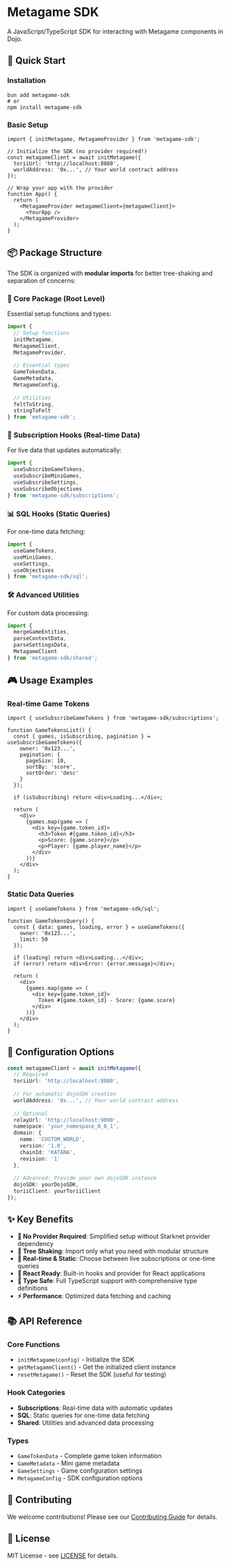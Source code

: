 # Metagame SDK

A JavaScript/TypeScript SDK for interacting with Metagame components in Dojo.

## 🚀 Quick Start

### Installation

```shell
bun add metagame-sdk
# or
npm install metagame-sdk
```

### Basic Setup

```tsx
import { initMetagame, MetagameProvider } from 'metagame-sdk';

// Initialize the SDK (no provider required!)
const metagameClient = await initMetagame({
  toriiUrl: 'http://localhost:8080',
  worldAddress: '0x...', // Your world contract address
});

// Wrap your app with the provider
function App() {
  return (
    <MetagameProvider metagameClient={metagameClient}>
      <YourApp />
    </MetagameProvider>
  );
}
```

## 📦 Package Structure

The SDK is organized with **modular imports** for better tree-shaking and separation of concerns:

### 🎯 Core Package (Root Level)
Essential setup functions and types:

```typescript
import { 
  // Setup functions
  initMetagame, 
  MetagameClient, 
  MetagameProvider,
  
  // Essential types
  GameTokenData,
  GameMetadata,
  MetagameConfig,
  
  // Utilities
  feltToString,
  stringToFelt
} from 'metagame-sdk';
```

### 🔄 Subscription Hooks (Real-time Data)
For live data that updates automatically:

```typescript
import { 
  useSubscribeGameTokens, 
  useSubscribeMiniGames, 
  useSubscribeSettings, 
  useSubscribeObjectives 
} from 'metagame-sdk/subscriptions';
```

### 📊 SQL Hooks (Static Queries)
For one-time data fetching:

```typescript
import { 
  useGameTokens,
  useMiniGames,
  useSettings,
  useObjectives 
} from 'metagame-sdk/sql';
```

### 🛠️ Advanced Utilities
For custom data processing:

```typescript
import { 
  mergeGameEntities, 
  parseContextData,
  parseSettingsData,
  MetagameClient 
} from 'metagame-sdk/shared';
```

## 🎮 Usage Examples

### Real-time Game Tokens

```tsx
import { useSubscribeGameTokens } from 'metagame-sdk/subscriptions';

function GameTokensList() {
  const { games, isSubscribing, pagination } = useSubscribeGameTokens({
    owner: '0x123...',
    pagination: {
      pageSize: 10,
      sortBy: 'score',
      sortOrder: 'desc'
    }
  });

  if (isSubscribing) return <div>Loading...</div>;

  return (
    <div>
      {games.map(game => (
        <div key={game.token_id}>
          <h3>Token #{game.token_id}</h3>
          <p>Score: {game.score}</p>
          <p>Player: {game.player_name}</p>
        </div>
      ))}
    </div>
  );
}
```

### Static Data Queries

```tsx
import { useGameTokens } from 'metagame-sdk/sql';

function GameTokensQuery() {
  const { data: games, loading, error } = useGameTokens({
    owner: '0x123...',
    limit: 50
  });

  if (loading) return <div>Loading...</div>;
  if (error) return <div>Error: {error.message}</div>;

  return (
    <div>
      {games.map(game => (
        <div key={game.token_id}>
          Token #{game.token_id} - Score: {game.score}
        </div>
      ))}
    </div>
  );
}
```

## 🔧 Configuration Options

```typescript
const metagameClient = await initMetagame({
  // Required
  toriiUrl: 'http://localhost:8080',
  
  // For automatic dojoSDK creation
  worldAddress: '0x...', // Your world contract address
  
  // Optional
  relayUrl: 'http://localhost:9090',
  namespace: 'your_namespace_0_0_1',
  domain: {
    name: 'CUSTOM_WORLD',
    version: '1.0',
    chainId: 'KATANA',
    revision: '1'
  },
  
  // Advanced: Provide your own dojoSDK instance
  dojoSDK: yourDojoSDK,
  toriiClient: yourToriiClient
});
```

## ✨ Key Benefits

- **🚫 No Provider Required**: Simplified setup without Starknet provider dependency
- **🌳 Tree Shaking**: Import only what you need with modular structure
- **🔄 Real-time & Static**: Choose between live subscriptions or one-time queries
- **📱 React Ready**: Built-in hooks and provider for React applications
- **🎯 Type Safe**: Full TypeScript support with comprehensive type definitions
- **⚡ Performance**: Optimized data fetching and caching

## 📚 API Reference

### Core Functions

- `initMetagame(config)` - Initialize the SDK
- `getMetagameClient()` - Get the initialized client instance
- `resetMetagame()` - Reset the SDK (useful for testing)

### Hook Categories

- **Subscriptions**: Real-time data with automatic updates
- **SQL**: Static queries for one-time data fetching
- **Shared**: Utilities and advanced data processing

### Types

- `GameTokenData` - Complete game token information
- `GameMetadata` - Mini game metadata
- `GameSettings` - Game configuration settings
- `MetagameConfig` - SDK configuration options

## 🤝 Contributing

We welcome contributions! Please see our [Contributing Guide](CONTRIBUTING.md) for details.

## 📄 License

MIT License - see [LICENSE](LICENSE) for details.

